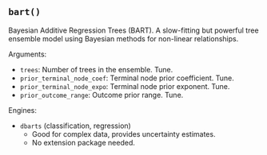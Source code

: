 ## `bart()`

Bayesian Additive Regression Trees (BART). A slow-fitting but powerful tree ensemble model using Bayesian methods for non-linear relationships.

Arguments:
* `trees`: Number of trees in the ensemble. Tune.
* `prior_terminal_node_coef`: Terminal node prior coefficient. Tune.
* `prior_terminal_node_expo`: Terminal node prior exponent. Tune.
* `prior_outcome_range`: Outcome prior range. Tune.

Engines:
* `dbarts` (classification, regression)
    - Good for complex data, provides uncertainty estimates.
    - No extension package needed.

